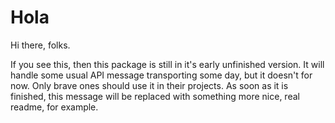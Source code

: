 # Hola

Hi there, folks.

If you see this, then this package is still in it's early unfinished version. It
will handle some usual API message transporting some day, but it doesn't for
now. Only brave ones should use it in their projects. As soon as it is finished,
this message will be replaced with something more nice, real readme, for
example.